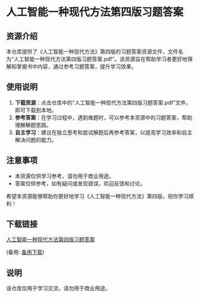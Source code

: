 # 人工智能一种现代方法第四版习题答案

## 资源介绍

本仓库提供了《人工智能一种现代方法》第四版的习题答案资源文件，文件名为“人工智能一种现代方法第四版习题答案.pdf”。该资源旨在帮助学习者更好地理解和掌握书中内容，通过参考习题答案，提升学习效果。

## 使用说明

1. **下载资源**：点击仓库中的“人工智能一种现代方法第四版习题答案.pdf”文件，即可下载到本地。
2. **参考答案**：在学习过程中，遇到难题时，可以参考本资源中的习题答案，帮助理解解题思路。
3. **自主学习**：建议在独立思考和尝试解题后再参考答案，以提高学习效率和自主解决问题的能力。

## 注意事项

- 本资源仅供学习参考，请勿用于商业用途。
- 答案仅供参考，如有疑问或发现错误，欢迎反馈和讨论。

希望本资源能够帮助你更好地学习《人工智能一种现代方法》第四版，祝你学习顺利！

## 下载链接
[人工智能一种现代方法第四版习题答案](https://pan.quark.cn/s/448be4803f04) 

(备用: [备用下载](https://pan.baidu.com/s/1QIHClf-d41H7qrNP2Fi-rA?pwd=1234))

## 说明

该仓库仅用于学习交流，请勿用于商业用途。

